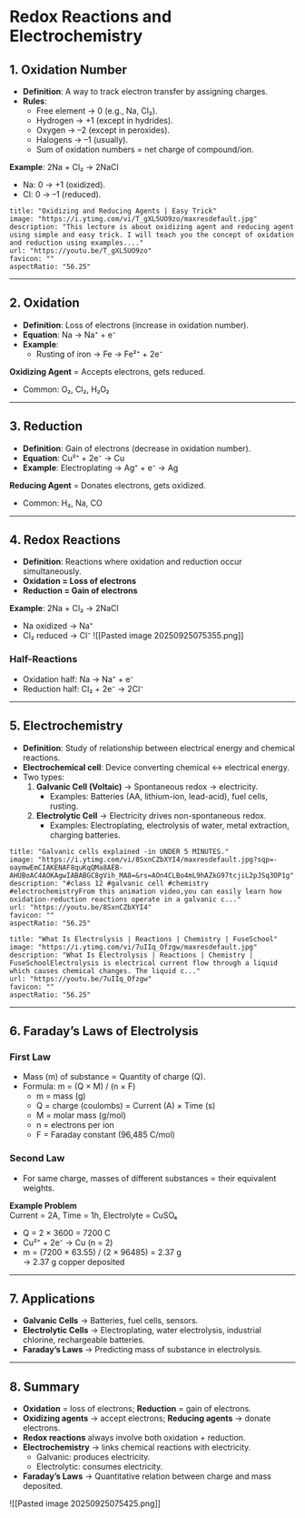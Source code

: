 # Redox Reactions and Electrochemistry

## 1. Oxidation Number

- **Definition**: A way to track electron transfer by assigning charges.
- **Rules**:
    - Free element → 0 (e.g., Na, Cl₂).
    - Hydrogen → +1 (except in hydrides).
    - Oxygen → –2 (except in peroxides).
    - Halogens → –1 (usually).
    - Sum of oxidation numbers = net charge of compound/ion.

**Example**: 2Na + Cl₂ → 2NaCl

- Na: 0 → +1 (oxidized).
- Cl: 0 → –1 (reduced).
```embed
title: "Oxidizing and Reducing Agents | Easy Trick"
image: "https://i.ytimg.com/vi/T_gXL5UO9zo/maxresdefault.jpg"
description: "This lecture is about oxidizing agent and reducing agent using simple and easy trick. I will teach you the concept of oxidation and reduction using examples...."
url: "https://youtu.be/T_gXL5UO9zo"
favicon: ""
aspectRatio: "56.25"
```

---

## 2. Oxidation

- **Definition**: Loss of electrons (increase in oxidation number).
- **Equation**: Na → Na⁺ + e⁻
- **Example**:
    - Rusting of iron → Fe → Fe²⁺ + 2e⁻

**Oxidizing Agent** = Accepts electrons, gets reduced.

- Common: O₂, Cl₂, H₂O₂

---

## 3. Reduction

- **Definition**: Gain of electrons (decrease in oxidation number).
- **Equation**: Cu²⁺ + 2e⁻ → Cu
- **Example**: Electroplating → Ag⁺ + e⁻ → Ag

**Reducing Agent** = Donates electrons, gets oxidized.

- Common: H₂, Na, CO

---

## 4. Redox Reactions

- **Definition**: Reactions where oxidation and reduction occur simultaneously.
- **Oxidation = Loss of electrons**
- **Reduction = Gain of electrons**

**Example**: 2Na + Cl₂ → 2NaCl

- Na oxidized → Na⁺
- Cl₂ reduced → Cl⁻
![[Pasted image 20250925075355.png]]
### Half-Reactions

- Oxidation half: Na → Na⁺ + e⁻
- Reduction half: Cl₂ + 2e⁻ → 2Cl⁻

---

## 5. Electrochemistry

- **Definition**: Study of relationship between electrical energy and chemical reactions.
- **Electrochemical cell**: Device converting chemical ↔ electrical energy.
- Two types:
    1. **Galvanic Cell (Voltaic)** → Spontaneous redox → electricity.
        - Examples: Batteries (AA, lithium-ion, lead-acid), fuel cells, rusting.
    2. **Electrolytic Cell** → Electricity drives non-spontaneous redox.
        - Examples: Electroplating, electrolysis of water, metal extraction, charging batteries.
```embed
title: "Galvanic cells explained -in UNDER 5 MINUTES."
image: "https://i.ytimg.com/vi/8SxnCZbXYI4/maxresdefault.jpg?sqp=-oaymwEmCIAKENAF8quKqQMa8AEB-AHUBoAC4AOKAgwIABABGC8gVih_MA8=&rs=AOn4CLBo4mL9hAZkG97tcjiL2pJSq3OP1g"
description: "#class 12 #galvanic cell #chemistry #electrochemistryFrom this animation video,you can easily learn how oxidation-reduction reactions operate in a galvanic c..."
url: "https://youtu.be/8SxnCZbXYI4"
favicon: ""
aspectRatio: "56.25"
```

```embed
title: "What Is Electrolysis | Reactions | Chemistry | FuseSchool"
image: "https://i.ytimg.com/vi/7uIIq_Ofzgw/maxresdefault.jpg"
description: "What Is Electrolysis | Reactions | Chemistry | FuseSchoolElectrolysis is electrical current flow through a liquid which causes chemical changes. The liquid c..."
url: "https://youtu.be/7uIIq_Ofzgw"
favicon: ""
aspectRatio: "56.25"
```

---

## 6. Faraday’s Laws of Electrolysis

### First Law

- Mass (m) of substance ∝ Quantity of charge (Q).
- Formula: m = (Q × M) / (n × F)
    - m = mass (g)
    - Q = charge (coulombs) = Current (A) × Time (s)
    - M = molar mass (g/mol)
    - n = electrons per ion
    - F = Faraday constant (96,485 C/mol)

### Second Law

- For same charge, masses of different substances ∝ their equivalent weights.

**Example Problem**  
Current = 2A, Time = 1h, Electrolyte = CuSO₄

- Q = 2 × 3600 = 7200 C
- Cu²⁺ + 2e⁻ → Cu (n = 2)
- m = (7200 × 63.55) / (2 × 96485) = 2.37 g  
    → 2.37 g copper deposited

---

## 7. Applications

- **Galvanic Cells** → Batteries, fuel cells, sensors.
- **Electrolytic Cells** → Electroplating, water electrolysis, industrial chlorine, rechargeable batteries.
- **Faraday’s Laws** → Predicting mass of substance in electrolysis.

---

## 8. Summary

- **Oxidation** = loss of electrons; **Reduction** = gain of electrons.
- **Oxidizing agents** → accept electrons; **Reducing agents** → donate electrons.
- **Redox reactions** always involve both oxidation + reduction.
- **Electrochemistry** → links chemical reactions with electricity.
    - Galvanic: produces electricity.
    - Electrolytic: consumes electricity.
- **Faraday’s Laws** → Quantitative relation between charge and mass deposited.

![[Pasted image 20250925075425.png]]